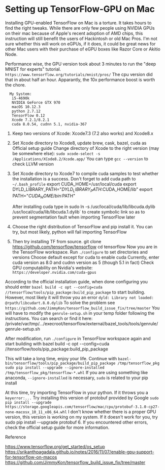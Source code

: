 # Setting up TensorFlow-GPU on Mac

Installing GPU-enabled TensorFlow on Mac is a torture. It takes hours to find the right tweaks. While there are only few people using NVIDIA GPUs on their mac because of Apple's recent adoption of AMD chips, this instruction will still benefit the users of Hackintosh or old Mac Pros. I'm not sure whether this will work on eGPUs, if it does, it could be great news for other Mac users with their purchase of eGPU boxes like Razor Core or Akitio Node.

Performance wise, the GPU version took about 3 minutes to run the "deep MNIST for experts" tutorial. 
`https://www.tensorflow.org/tutorials/mnist/pros/`
The cpu version did that in about half an hour. Apparantly, the 10x performance boost is worth the chore. 

      My System:
       i5-4690k
       NVIDIA GeForce GTX 970
       macOS 10.12.3
       python 2.7.12
       TensorFlow 0.12
       Xcode 7.2.1/8.2.1
       cuda 8.0.54, cudnn 5.1, nvidia-367
  
1. Keep two versions of Xcode: Xcode7.3 (7.2 also works) and Xcode8.x

2. Set Xcode directory to Xcode8, update brew, cask, bazel, cuda as Official setup guide
  Change directory of Xcode to the right version (may be somewhere else):
`sudo xcode-select -s /Applications/XCode8.2/Xcode.app/`
  You can type  `gcc --version` to check LLVM version
3. Set Xcode directory to Xcode7 to compile cuda samples to test whether the installation is a success. Don't forget to add cuda path to `~/.bash_profile`
       export CUDA_HOME=/usr/local/cuda
       export DYLD_LIBRARY_PATH="$DYLD_LIBRARY_PATH:$CUDA_HOME/lib"
       export PATH="$CUDA_HOME/bin:$PATH"

    After installing cuda type in
        sudo ln -s /usr/local/cuda/lib/libcuda.dylib /usr/local/cuda/lib/libcuda.1.dylib` 
to create symbolic link so as to prevent segmentation fault when importing TensorFlow later

4. Choose the right distribution of TensorFlow and pip install it. You can try, but most likely, python will fail importing TensorFlow

5. Then try installing TF from source.
        git clone https://github.com/tensorflow/tensorflow
        cd tensorflow
  Now you are in the TensorFlow workspace. Run `./configure` to set directories and versions
  Choose default except for cuda to enable cuda
  Currently, enter cuda version as 8.0 and cudnn version as 5 (though 5.1 in fact)
  Check GPU computability on Nvidia's website:
  `https://developer.nvidia.com/cuda-gpus`
  
  According to the official installation guide, when done configuring you should enter
  `bazel build -c opt --config=cuda //tensorflow/tools/pip_package:build_pip_package`
  to start building. However, most likely it will throw you an error 
  `dyld: Library not loaded: @rpath/libcudart.8.0.dylib`
  To solve the problem see `https://github.com/JimmyKon/tensorflow_build_issue_fix/tree/master`
  You will have to modify the `genrule-setup.sh` in your temp folder following the instructions.
  You can search or find it here:
        /private/var/tmp/.../execroot/tensorflow/external/bazel_tools/tools/genrule/genrule-setup.sh
        
  After modification, run `./configure` in TensorFlow workspace again and start building with 
        bazel build -c opt --config=cuda //tensorflow/tools/pip_package:build_pip_package 
  
  This will take a long time, enjoy your life. Continue with
                  `bazel-bin/tensorflow/tools/pip_package/build_pip_package /tmp/tensorflow_pkg`
                  `sudo pip install --upgrade --ignore-installed  /tmp/tensorflow_pkg/tensorflow-*.whl`
  If you are using something like anaconda, `--ignore-installed` is necessary, `sudo` is related to your pip install
 
  At this time, try importing TensorFlow in your python. If it throws you a `keyerror:...`
  Try installing this version of protobuf provided by Google
`sudo pip install --upgrade https://storage.googleapis.com/tensorflow/mac/cpu/protobuf-3.1.0-cp27-none-macosx_10_11_x86_64.whl`
  I don't know whether there is a proper GPU version, this version is working on my system. If it doesn't work for you, try
        sudo pip install --upgrade protobuf
6. If you encountered other errors, check the official setup guide for more information.

Reference

https://www.tensorflow.org/get_started/os_setup
https://srikanthpagadala.github.io/notes/2016/11/07/enable-gpu-support-for-tensorflow-on-macos
https://github.com/JimmyKon/tensorflow_build_issue_fix/tree/master
